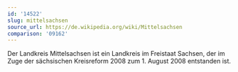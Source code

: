 ```yaml
---
id: '14522'
slug: mittelsachsen
source_url: https://de.wikipedia.org/wiki/Mittelsachsen
comparison: '09162'
---
```


Der Landkreis Mittelsachsen ist ein Landkreis im Freistaat Sachsen, der im Zuge der sächsischen Kreisreform 2008 zum 1. August 2008 entstanden ist.
